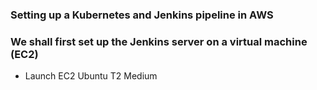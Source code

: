 ### Setting up a Kubernetes and Jenkins pipeline in AWS
### We shall first set up the Jenkins server on a virtual machine (EC2)

- Launch EC2 Ubuntu T2 Medium
